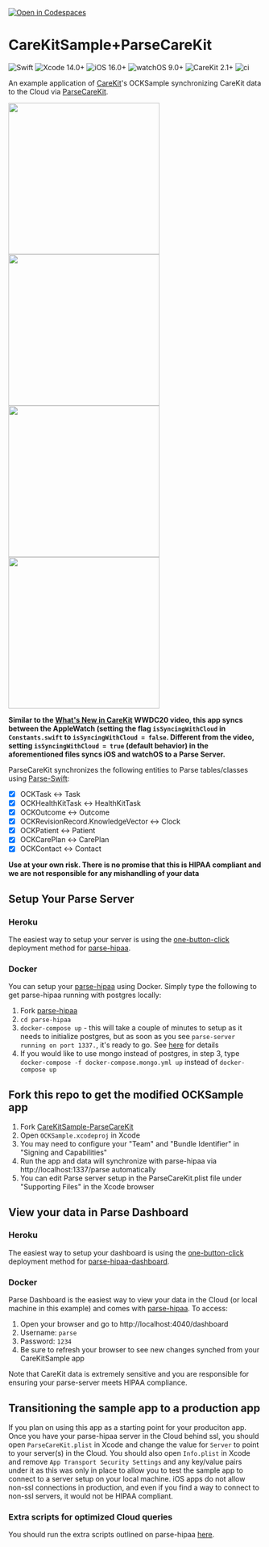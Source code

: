 [![Open in Codespaces](https://classroom.github.com/assets/launch-codespace-f4981d0f882b2a3f0472912d15f9806d57e124e0fc890972558857b51b24a6f9.svg)](https://classroom.github.com/open-in-codespaces?assignment_repo_id=10332004)
# CareKitSample+ParseCareKit
![Swift](https://img.shields.io/badge/swift-5.7-brightgreen.svg) ![Xcode 14.0+](https://img.shields.io/badge/xcode-14.0%2B-blue.svg) ![iOS 16.0+](https://img.shields.io/badge/iOS-16.0%2B-blue.svg) ![watchOS 9.0+](https://img.shields.io/badge/watchOS-9.0%2B-blue.svg) ![CareKit 2.1+](https://img.shields.io/badge/CareKit-2.1%2B-red.svg) ![ci](https://github.com/netreconlab/CareKitSample-ParseCareKit/workflows/ci/badge.svg?branch=main)

An example application of [CareKit](https://github.com/carekit-apple/CareKit)'s OCKSample synchronizing CareKit data to the Cloud via [ParseCareKit](https://github.com/netreconlab/ParseCareKit).

<img src="https://user-images.githubusercontent.com/8621344/101721031-06869500-3a75-11eb-9631-88927e9c8f00.png" width="300"> <img src="https://user-images.githubusercontent.com/8621344/101721111-33d34300-3a75-11eb-885e-4a6fc96dbd35.png" width="300"> <img src="https://user-images.githubusercontent.com/8621344/101721146-48afd680-3a75-11eb-955a-7848146a9d6f.png" width="300"><img src="https://user-images.githubusercontent.com/8621344/101721182-5cf3d380-3a75-11eb-99c9-bde40477acf3.png" width="300">

**Similar to the [What's New in CareKit](https://developer.apple.com/videos/play/wwdc2020/10151/) WWDC20 video, this app syncs between the AppleWatch (setting the flag `isSyncingWithCloud` in `Constants.swift` to  `isSyncingWithCloud = false`. Different from the video, setting `isSyncingWithCloud = true` (default behavior) in the aforementioned files syncs iOS and watchOS to a Parse Server.**

ParseCareKit synchronizes the following entities to Parse tables/classes using [Parse-Swift](https://github.com/netreconlab/Parse-Swift):

- [x] OCKTask <-> Task
- [x] OCKHealthKitTask <-> HealthKitTask 
- [x] OCKOutcome <-> Outcome
- [x] OCKRevisionRecord.KnowledgeVector <-> Clock
- [x] OCKPatient <-> Patient
- [x] OCKCarePlan <-> CarePlan
- [x] OCKContact <-> Contact

**Use at your own risk. There is no promise that this is HIPAA compliant and we are not responsible for any mishandling of your data**

## Setup Your Parse Server

### Heroku
The easiest way to setup your server is using the [one-button-click](https://github.com/netreconlab/parse-hipaa#heroku) deployment method for [parse-hipaa](https://github.com/netreconlab/parse-hipaa).

### Docker
You can setup your [parse-hipaa](https://github.com/netreconlab/parse-hipaa) using Docker. Simply type the following to get parse-hipaa running with postgres locally:

1. Fork [parse-hipaa](https://github.com/netreconlab/parse-hipaa)
2. `cd parse-hipaa`
3.  `docker-compose up` - this will take a couple of minutes to setup as it needs to initialize postgres, but as soon as you see `parse-server running on port 1337.`, it's ready to go. See [here](https://github.com/netreconlab/parse-hipaa#getting-started) for details
4. If you would like to use mongo instead of postgres, in step 3, type `docker-compose -f docker-compose.mongo.yml up` instead of `docker-compose up`

## Fork this repo to get the modified OCKSample app

1. Fork [CareKitSample-ParseCareKit](https://github.com/netreconlab/ParseCareKit)
2. Open `OCKSample.xcodeproj` in Xcode
3. You may need to configure your "Team" and "Bundle Identifier" in "Signing and Capabilities"
4. Run the app and data will synchronize with parse-hipaa via http://localhost:1337/parse automatically
5. You can edit Parse server setup in the ParseCareKit.plist file under "Supporting Files" in the Xcode browser

## View your data in Parse Dashboard

### Heroku
The easiest way to setup your dashboard is using the [one-button-click](https://github.com/netreconlab/parse-hipaa-dashboard#heroku) deployment method for [parse-hipaa-dashboard](https://github.com/netreconlab/parse-hipaa-dashboard).

### Docker
Parse Dashboard is the easiest way to view your data in the Cloud (or local machine in this example) and comes with [parse-hipaa](https://github.com/netreconlab/parse-hipaa). To access:
1. Open your browser and go to http://localhost:4040/dashboard
2. Username: `parse`
3. Password: `1234`
4. Be sure to refresh your browser to see new changes synched from your CareKitSample app

Note that CareKit data is extremely sensitive and you are responsible for ensuring your parse-server meets HIPAA compliance.

## Transitioning the sample app to a production app
If you plan on using this app as a starting point for your produciton app. Once you have your parse-hipaa server in the Cloud behind ssl, you should open `ParseCareKit.plist` in Xcode and change the value for `Server` to point to your server(s) in the Cloud. You should also open `Info.plist` in Xcode and remove `App Transport Security Settings` and any key/value pairs under it as this was only in place to allow you to test the sample app to connect to a server setup on your local machine. iOS apps do not allow non-ssl connections in production, and even if you find a way to connect to non-ssl servers, it would not be HIPAA compliant.

### Extra scripts for optimized Cloud queries
You should run the extra scripts outlined on parse-hipaa [here](https://github.com/netreconlab/parse-hipaa#running-in-production-for-parsecarekit).
